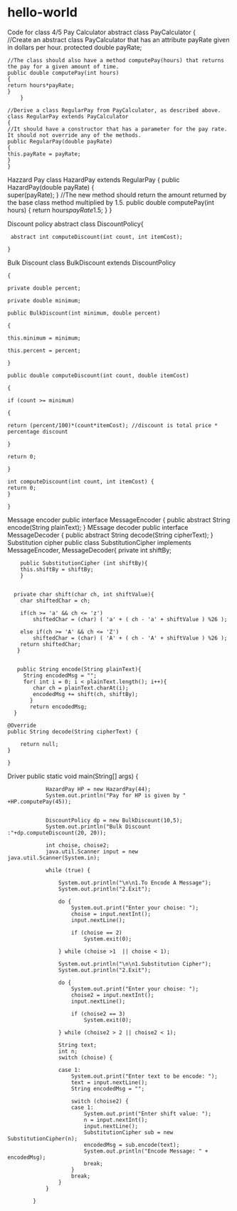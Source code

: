 # hello-world
Code for class 4/5
Pay Calculator
	abstract class PayCalculator
	{	
	//Create an abstract class PayCalculator that has an attribute payRate given in dollars per hour.
	protected double payRate;

	//The class should also have a method computePay(hours) that returns the pay for a given amount of time.
	public double computePay(int hours)
	{
	return hours*payRate;
	}
		}

	//Derive a class RegularPay from PayCalculator, as described above.
	class RegularPay extends PayCalculator
	{
	//It should have a constructor that has a parameter for the pay rate. It should not override any of the methods.
	public RegularPay(double payRate)
	{
	this.payRate = payRate;
	}
	}

Hazzard Pay
	class HazardPay extends RegularPay
	{
	public HazardPay(double payRate)
	{	
	super(payRate);
	}
	//The new method should return the amount returned by the base class method multiplied by 1.5.
	public double computePay(int hours)
	{
	return hours*payRate*1.5;
	}
	}

Discount policy
	abstract class DiscountPolicy{

     abstract int computeDiscount(int count, int itemCost);

	}
Bulk Discount
	class BulkDiscount extends DiscountPolicy

	{    

	private double percent;

	private double minimum;

	public BulkDiscount(int minimum, double percent)

	{

	this.minimum = minimum;

	this.percent = percent;

	}

	public double computeDiscount(int count, double itemCost)

	{

	if (count >= minimum)

	{

	return (percent/100)*(count*itemCost); //discount is total price * percentage discount

	}

	return 0;

	}

	int computeDiscount(int count, int itemCost) {
	return 0;
	}

	}
Message encoder
	public interface MessageEncoder {
    	public abstract String encode(String plainText);
	}
MEssage decoder
	public interface MessageDecoder {
 	public abstract String decode(String cipherText);
	}
Substitution cipher
	public class SubstitutionCipher implements MessageEncoder, MessageDecoder{
    	private int shiftBy;   
   

    	public SubstitutionCipher (int shiftBy){
        this.shiftBy = shiftBy;
    	}
   

  	  private char shift(char ch, int shiftValue){
        char shiftedChar = ch;       

        if(ch >= 'a' && ch <= 'z')
            shiftedChar = (char) ( 'a' + ( ch - 'a' + shiftValue ) %26 );

        else if(ch >= 'A' && ch <= 'Z')
            shiftedChar = (char) ( 'A' + ( ch - 'A' + shiftValue ) %26 );
        return shiftedChar;
 	   }
   

 	   public String encode(String plainText){
   	     String encodedMsg = "";
   	     for( int i = 0; i < plainText.length(); i++){
            char ch = plainText.charAt(i);
            encodedMsg += shift(ch, shiftBy);
     	   }
     	   return encodedMsg;
  	  }
	
	@Override
	public String decode(String cipherText) {

		return null;
	}

	} 

Driver
	public static void main(String[] args) {

				HazardPay HP = new HazardPay(44);
				System.out.println("Pay for HP is given by " +HP.computePay(45));
				

                DiscountPolicy dp = new BulkDiscount(10,5);
                System.out.println("Bulk Discount :"+dp.computeDiscount(20, 20));
                
                int choise, choise2;
                java.util.Scanner input = new java.util.Scanner(System.in);

                while (true) {

                    System.out.println("\n\n1.To Encode A Message");
                    System.out.println("2.Exit");

                    do {
                        System.out.print("Enter your choise: ");
                        choise = input.nextInt();
                        input.nextLine();

                        if (choise == 2)
                            System.exit(0);

                    } while (choise >1  || choise < 1);

                    System.out.println("\n\n1.Substitution Cipher");
                    System.out.println("2.Exit");

                    do {
                        System.out.print("Enter your choise: ");
                        choise2 = input.nextInt();
                        input.nextLine();

                        if (choise2 == 3)
                            System.exit(0);

                    } while (choise2 > 2 || choise2 < 1);

                    String text;
                    int n;
                    switch (choise) {

                    case 1: 
                        System.out.print("Enter text to be encode: ");
                        text = input.nextLine();
                        String encodedMsg = "";

                        switch (choise2) {
                        case 1: 
                            System.out.print("Enter shift value: ");
                            n = input.nextInt();
                            input.nextLine();
                            SubstitutionCipher sub = new SubstitutionCipher(n);
                            encodedMsg = sub.encode(text);
                            System.out.println("Encode Message: " + encodedMsg);
                            break;
                        } 
                        break;
                    } 
                } 

			}
	
